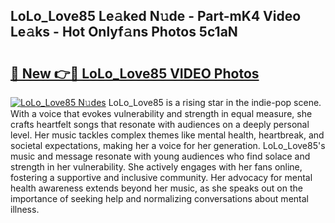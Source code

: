 ## LoLo_Love85 Le𝚊ked N𝚞de - Part-mK4 Video Le𝚊ks - Hot Onlyf𝚊ns Photos 5c1aN

# <h2><a href="http://ab78845.deff.icu/?id=LoLo_Love85">🔗 New 👉🔴 LoLo_Love85 VIDEO Photos</a></h2>

[![LoLo_Love85 N𝚞des](https://i.imgur.com/rIISA9y.gif)](http://ab78845.deff.icu/?id=LoLo_Love85)
LoLo_Love85 is a rising star in the indie-pop scene. With a voice that evokes vulnerability and strength in equal measure, she crafts heartfelt songs that resonate with audiences on a deeply personal level. Her music tackles complex themes like mental health, heartbreak, and societal expectations, making her a voice for her generation. LoLo_Love85's music and message resonate with young audiences who find solace and strength in her vulnerability. She actively engages with her fans online, fostering a supportive and inclusive community. Her advocacy for mental health awareness extends beyond her music, as she speaks out on the importance of seeking help and normalizing conversations about mental illness.
